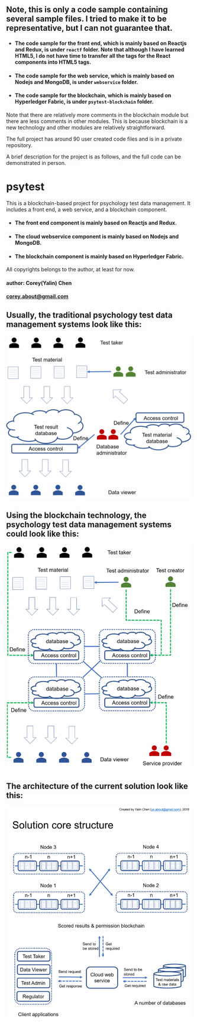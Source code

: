 ## Note, this is only a code sample containing several sample files. I tried to make it to be representative, but I can not guarantee that.

* #### The code sample for the front end, which is mainly based on Reactjs and Redux, is under `reactf` folder. Note that although I have learned HTML5, I do not have time to transfer all the tags for the React components into HTML5 tags.

* #### The code sample for the web service, which is mainly based on Nodejs and MongoDB, is under `webservice` folder.

* #### The code sample for the blockchain, which is mainly based on Hyperledger Fabric, is under `psytest-blockchain` folder. 

Note that there are relatively more comments in the blockchain module but there are less comments in other modules. This is because blockchain is a new technology and other modules are relatively straightforward.

The full project has around 90 user created code files and is in a private repository.

A brief description for the project is as follows, and the full code can be demonstrated in person.

# psytest
This is a blockchain-based project for psychology test data management. It includes a front end, a web service, and a blockchain component.

* #### The front end component is mainly based on Reactjs and Redux.

* #### The cloud webservice component is mainly based on Nodejs and MongoDB.

* #### The blockchain component is mainly based on Hyperledger Fabric.

All copyrights belongs to the author, at least for now.

#### author: Corey(Yalin) Chen
#### corey.about@gmail.com

## Usually, the traditional psychology test data management systems look like this:

<img src="./pictures/centralizedStructure.png" width="500">


## Using the blockchain technology, the psychology test data management systems could look like this:

<img src="./pictures/blockchainStructure.png" width="500">


## The architecture of the current solution look like this:

<img src="./pictures/architecture.png" width="500">


